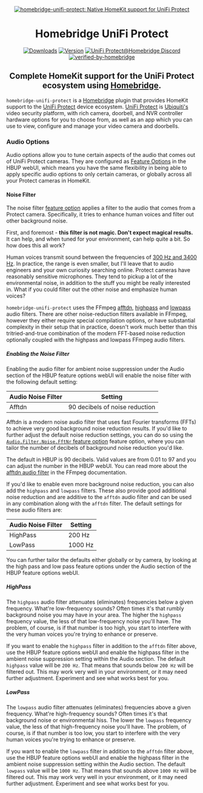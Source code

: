<SPAN ALIGN="CENTER" STYLE="text-align:center">
<DIV ALIGN="CENTER" STYLE="text-align:center">

[![homebridge-unifi-protect: Native HomeKit support for UniFi Protect](https://raw.githubusercontent.com/hjdhjd/homebridge-unifi-protect/main/images/homebridge-unifi-protect.svg)](https://github.com/hjdhjd/homebridge-unifi-protect)

# Homebridge UniFi Protect

[![Downloads](https://img.shields.io/npm/dt/homebridge-unifi-protect?color=%230559C9&logo=icloud&logoColor=%23FFFFFF&style=for-the-badge)](https://www.npmjs.com/package/homebridge-unifi-protect)
[![Version](https://img.shields.io/npm/v/homebridge-unifi-protect?color=%230559C9&label=Homebridge%20UniFi%20Protect&logo=ubiquiti&logoColor=%23FFFFFF&style=for-the-badge)](https://www.npmjs.com/package/homebridge-unifi-protect)
[![UniFi Protect@Homebridge Discord](https://img.shields.io/discord/432663330281226270?color=0559C9&label=Discord&logo=discord&logoColor=%23FFFFFF&style=for-the-badge)](https://discord.gg/QXqfHEW)
[![verified-by-homebridge](https://img.shields.io/badge/homebridge-verified-blueviolet?color=%23491F59&style=for-the-badge&logoColor=%23FFFFFF&logo=homebridge)](https://github.com/homebridge/homebridge/wiki/Verified-Plugins)

## Complete HomeKit support for the UniFi Protect ecosystem using [Homebridge](https://homebridge.io).
</DIV>
</SPAN>

`homebridge-unifi-protect` is a [Homebridge](https://homebridge.io) plugin that provides HomeKit support to the [UniFi Protect](https://ui.com/camera-security) device ecosystem. [UniFi Protect](https://ui.com/camera-security) is [Ubiquiti's](https://www.ui.com) video security platform, with rich camera, doorbell, and NVR controller hardware options for you to choose from, as well as an app which you can use to view, configure and manage your video camera and doorbells.

### Audio Options
Audio options allow you to tune certain aspects of the audio that comes out of UniFi Protect cameras. They are configured as [Feature Options](https://github.com/hjdhjd/homebridge-unifi-protect/blob/main/docs/FeatureOptions.md) in the HBUP webUI, which means you have the same flexibility in being able to apply specific audio options to only certain cameras, or globally across all your Protect cameras in HomeKit.

#### Noise Filter
The noise filter [feature option](https://github.com/hjdhjd/homebridge-unifi-protect/blob/main/docs/FeatureOptions.md#audio) applies a filter to the audio that comes from a Protect camera. Specifically, it tries to enhance human voices and filter out other background noise.

First, and foremost - **this filter is not magic. Don't expect magical results.** It can help, and when tuned for your environment, can help quite a bit. So how does this all work?

Human voices transmit sound between the frequencies of [300 Hz and 3400 Hz](https://en.wikipedia.org/wiki/Voice_frequency). In practice, the range is even smaller, but I'll leave that to audio engineers and your own curiosity searching online. Protect cameras have reasonably sensitive microphones. They tend to pickup a lot of the environmental noise, in addition to the stuff you might be really interested in. What if you could filter out the other noise and emphasize human voices?

`homebridge-unifi-protect` uses the FFmpeg [afftdn](https://ffmpeg.org/ffmpeg-filters.html#afftdn), [highpass](https://ffmpeg.org/ffmpeg-filters.html#highpass) and [lowpass](https://ffmpeg.org/ffmpeg-filters.html#lowpass) audio filters. There are other noise-reduction filters available in FFmpeg, however they either require special compilation options, or have substantial complexity in their setup that in practice, doesn't work much better than this tritried-and-true  combination of the modern FFT-based noise reduction optionally coupled with the highpass and lowpass FFmpeg audio filters.

##### <A NAME="noise-filter"></A>Enabling the Noise Filter
Enabling the audio filter for ambient noise suppression under the Audio section of the HBUP feature options webUI will enable the noise filter with the following default setting:

| Audio Noise Filter     | Setting
|------------------------|----------------------------------
| Afftdn                 | 90 decibels of noise reduction

Afftdn is a modern noise audio filter that uses fast Fourier transforms (FFTs) to achieve very good background noise reduction results. If you'd like to further adjust the default noise reduction settings, you can do so using the [`Audio.Filter.Noise.FftNr` feature option](https://github.com/hjdhjd/homebridge-unifi-protect/blob/main/docs/FeatureOptions.md#audio) feature option, where you can tailor the number of decibels of background noise reduction you'd like.

The default in HBUP is 90 decibels. Valid values are from 0.01 to 97 and you can adjust the number in the HBUP webUI. You can read more about the [afftdn audio filter](https://ffmpeg.org/ffmpeg-filters.html#afftdn) in the FFmpeg documentation.

If you'd like to enable even more background noise reduction, you can also add the `highpass` and `lowpass` filters. These also provide good additional noise reduction and are additive to the `afftdn` audio filter and can be used in any combination along with the `afftdn` filter. The default settings for these audio filters are:

| Audio Noise Filter     | Setting
|------------------------|----------------------------------
| HighPass               | 200 Hz
| LowPass                | 1000 Hz

You can further tailor the defaults either globally or by camera, by looking at the high pass and low pass feature options under the Audio section of the HBUP feature options webUI.

##### HighPass
The `highpass` audio filter attenuates (eliminates) frequencies below a given frequency. What're low-frequency sounds? Often times it's that rumbly background noise you may have in your area. The higher the `highpass` frequency value, the less of that low-frequency noise you'll have. The problem, of course, is if that number is too high, you start to interfere with the very human voices you're trying to enhance or preserve.

If you want to enable the `highpass` filter in addition to the `afftdn` filter above, use the HBUP feature options webUI and enable the highpass filter in the ambient noise suppression setting within the Audio section. The default `highpass` value will be `200 Hz`. That means that sounds below `200 Hz` will be filtered out. This may work very well in your environment, or it may need further adjustment. Experiment and see what works best for you.

##### LowPass
The `lowpass` audio filter attenuates (eliminates) frequencies above a given frequency. What're high-frequency sounds? Often times it's that background noise or environmental hiss. The lower the `lowpass` frequency value, the less of that high-frequency noise you'll have. The problem, of course, is if that number is too low, you start to interfere with the very human voices you're trying to enhance or preserve.

If you want to enable the `lowpass` filter in addition to the `afftdn` filter above, use the HBUP feature options webUI and enable the highpass filter in the ambient noise suppression setting within the Audio section. The default `lowpass` value will be `1000 Hz`. That means that sounds above `1000 Hz` will be filtered out. This may work very well in your environment, or it may need further adjustment. Experiment and see what works best for you.
